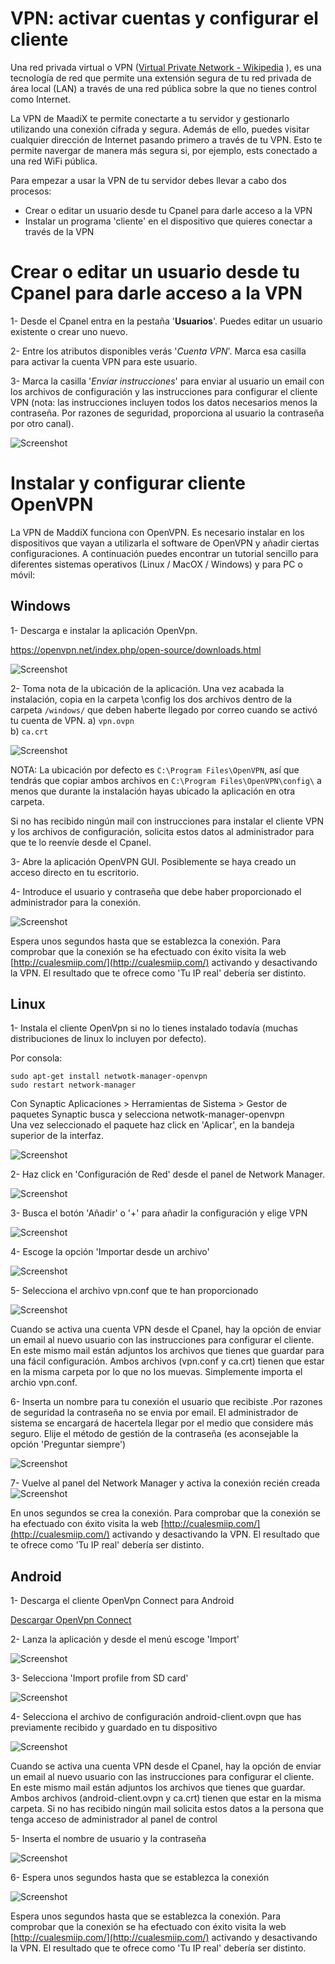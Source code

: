 # VPN: activar cuentas y configurar el cliente

Una red privada virtual o VPN ([Virtual Private Network - Wikipedia](https://es.wikipedia.org/wiki/Red_privada_virtual) ), es una tecnología de red que permite una extensión segura de tu red privada de área local (LAN) a través de una red pública sobre la que no tienes control como Internet.

La VPN de MaadiX te permite conectarte a tu servidor y gestionarlo utilizando una conexión cifrada y segura. Además de ello, puedes visitar cualquier dirección de Internet pasando primero a través de tu VPN. Esto te permite navergar de manera más segura si, por ejemplo, ests conectado a una red WiFi pública. 
  
Para empezar a usar la VPN de tu servidor debes llevar a cabo dos procesos:
* Crear o editar un usuario desde tu Cpanel para darle acceso a la VPN
* Instalar un programa 'cliente' en el dispositivo que quieres conectar a través de la VPN


# Crear o editar un usuario desde tu Cpanel para darle acceso a la VPN

1- Desde el Cpanel entra en la pestaña '**Usuarios**'. Puedes editar un usuario existente o crear uno nuevo.  

2- Entre los atributos disponibles verás '*Cuenta VPN*'. Marca esa casilla para activar la cuenta VPN para este usuario.  

3- Marca la casilla '*Enviar instrucciones*' para enviar al usuario un email con los archivos de configuración y las instrucciones para configurar el cliente VPN (nota: las instrucciones incluyen todos los datos necesarios menos la contraseña. Por razones de seguridad, proporciona al usuario la contraseña por otro canal).

![Screenshot](img/activar-cuenta-vpn.png)


# Instalar y configurar cliente OpenVPN 

La VPN de MaddiX funciona con OpenVPN. Es necesario instalar en los dispositivos que vayan a utilizarla el software de OpenVPN y añadir ciertas configuraciones. A continuación puedes encontrar un tutorial sencillo para diferentes sistemas operativos (Linux / MacOX / Windows) y para PC o móvil:

## Windows

1- Descarga e instalar la aplicación OpenVpn.

https://openvpn.net/index.php/open-source/downloads.html  

![Screenshot](img/windows-vpn/01-vpn-download.png)


2- Toma nota de la ubicación de la aplicación. Una vez acabada la instalación, copia en la carpeta \config los dos archivos dentro de la carpeta `/windows/` que deben haberte llegado por correo cuando se activó tu cuenta de VPN. 
a) `vpn.ovpn`    
b) `ca.crt`  

![Screenshot](img/windows-vpn/02-vpn-location.png)

NOTA: La ubicación por defecto es `C:\Program Files\OpenVPN`, así que tendrás que copiar ambos archivos en `C:\Program Files\OpenVPN\config\` a menos que durante la instalación hayas ubicado la aplicación en otra carpeta.

Si no has recibido ningún mail con instrucciones para instalar el cliente VPN y los archivos de configuración, solicita estos datos al administrador para que te lo reenvíe desde el Cpanel. 

3- Abre la aplicación OpenVPN GUI. Posiblemente se haya creado un acceso directo en tu escritorio.

4- Introduce el usuario y contraseña que debe haber proporcionado el administrador para la conexión.

![Screenshot](img/windows-vpn/03-insert-user.png)

Espera unos segundos hasta que se establezca la conexión. Para comprobar que la conexión se ha efectuado con éxito visita la web [http://cualesmiip.com/](http://cualesmiip.com/) activando y desactivando la VPN.  El resultado que te ofrece como 'Tu IP real' debería ser distinto.

## Linux

1- Instala el cliente OpenVpn si no lo tienes instalado todavía (muchas distribuciones de linux lo incluyen por defecto).   

Por consola:  

    sudo apt-get install netwotk-manager-openvpn
    sudo restart network-manager

Con Synaptic
Aplicaciones > Herramientas de Sistema > Gestor de paquetes Synaptic busca y selecciona netwotk-manager-openvpn  
Una vez seleccionado el paquete haz click en 'Aplicar', en la bandeja superior de la interfaz.

![Screenshot](img/linux-vpn/01-install.png)

2- Haz click en 'Configuración de Red' desde el panel de Network Manager.  

![Screenshot](img/linux-vpn/ubuntu-edit.conn.png)

3- Busca el botón 'Añadir' o '+' para  añadir la configuración y elige VPN  

![Screenshot](img/linux-vpn/03-add-vpn.png)

4- Escoge la opción 'Importar desde un archivo'  

![Screenshot](img/linux-vpn/03-import-profile.png)

5- Selecciona el archivo vpn.conf que te han proporcionado  

![Screenshot](img/linux-vpn/04-select-file.png)

Cuando se activa una cuenta VPN desde el Cpanel, hay la opción de enviar un email al nuevo usuario con  las instrucciones para configurar el cliente. En este mismo mail están adjuntos los archivos que tienes que guardar para una fácil configuración. Ambos archivos (vpn.conf y ca.crt) tienen que estar en la misma carpeta por lo que no los muevas. Simplemente importa el archio vpn.conf.   


6- Inserta un nombre para tu conexión el usuario que recibiste .Por razones de seguridad la contraseña no se envia por email. El administrador de sistema se encargará de hacertela llegar por el medio que considere más seguro. Elije el método de gestión de la contraseña (es aconsejable la opción 'Preguntar siempre')    

![Screenshot](img/linux-vpn/04-select-file.png) 

7- Vuelve al panel del Network Manager y activa la conexión recién creada
![Screenshot](img/linux-vpn/07-connected-vpn.png) 

En unos segundos se crea la conexión. Para comprobar que la conexión se ha efectuado con éxito visita la web [http://cualesmiip.com/](http://cualesmiip.com/) activando y desactivando la VPN.  El resultado que te ofrece como 'Tu IP real' debería ser distinto.  

## Android

1- Descarga el cliente OpenVpn Connect para Android  

[Descargar OpenVpn Connect](https://play.google.com/store/apps/details?id=net.openvpn.openvpn&hl=es)

2- Lanza la aplicación y desde el menú escoge 'Import'  

![Screenshot](img/android-vpn/01-import.png)

3- Selecciona 'Import profile from SD card'  

![Screenshot](img/android-vpn/02-profile.jpeg)

4- Selecciona el archivo de configuración android-client.ovpn que  has previamente recibido y guardado en tu dispositivo    

![Screenshot](img/android-vpn/03-choosefile.jpeg)

Cuando se activa una cuenta VPN desde el Cpanel, hay la opción de enviar un email al nuevo usuario con  las instrucciones para configurar el cliente. En este mismo mail están adjuntos los archivos que tienes que guardar. Ambos archivos (android-client.ovpn y ca.crt) tienen que estar en la misma carpeta. Si no has recibido ningún mail solicita estos datos a la persona que tenga acceso de administrador al panel de control

5- Inserta el nombre de usuario y la contraseña  

![Screenshot](img/android-vpn/04-user-password.jpeg)

6- Espera unos segundos hasta que se establezca la conexión  

![Screenshot](img/android-vpn/05-connect.jpeg)

 Espera unos segundos hasta que se establezca la conexión. Para comprobar que la conexión se ha efectuado con éxito visita la web [http://cualesmiip.com/](http://cualesmiip.com/) activando y desactivando la VPN.  El resultado que te ofrece como 'Tu IP real' debería ser distinto.

